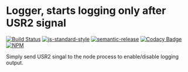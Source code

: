 # Logger, starts logging only after USR2 signal

[![Build Status](https://travis-ci.org/nordluf/signal-debug.svg?branch=master   )](https://travis-ci.org/nordluf/signal-debug)
[![js-standard-style](https://img.shields.io/badge/code%20style-standard-brightgreen.svg)](http://standardjs.com/)
[![semantic-release](https://img.shields.io/badge/semver-semantic%20release-e10079.svg)](https://github.com/semantic-release/semantic-release)
[![Codacy Badge](https://api.codacy.com/project/badge/Grade/31700e0087c84b37a51326be7b6a7548)](https://www.codacy.com/app/nordluf/signal-debug)
[![NPM](https://nodei.co/npm/signal-debug.png)](https://nodei.co/npm/signal-debug/)


Simply send USR2 singal to the node process to enable/disable logging output.
